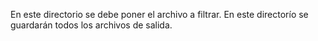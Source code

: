 En este directorio se debe poner el archivo a filtrar. En este directorío se guardarán todos los archivos de salida.
